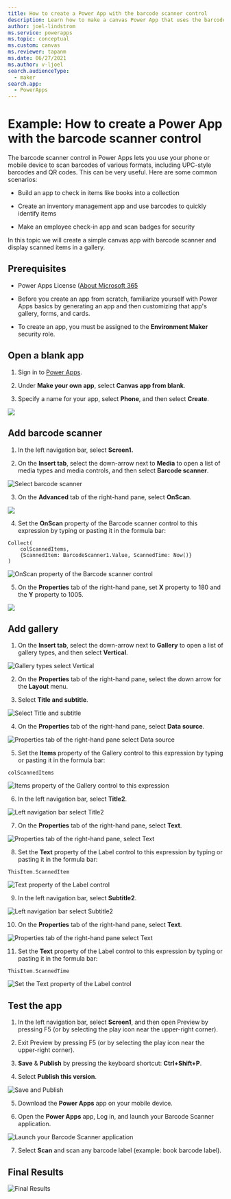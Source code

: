 ```yaml
---
title: How to create a Power App with the barcode scanner control
description: Learn how to make a canvas Power App that uses the barcode scanner control.
author: joel-lindstrom
ms.service: powerapps
ms.topic: conceptual
ms.custom: canvas
ms.reviewer: tapanm
ms.date: 06/27/2021
ms.author: v-ljoel
search.audienceType: 
  - maker
search.app: 
  - PowerApps
---
```

# Example: How to create a Power App with the barcode scanner control
The barcode scanner control in Power Apps lets you use your phone or mobile device to scan barcodes of various formats, including UPC-style barcodes and QR codes. This can be very useful. Here are some common  scenarios:

-   Build an app to check in items like books into a collection

-   Create an inventory management app and use barcodes to quickly identify
    items

-   Make an employee check-in app and scan badges for security

In this topic we will create a simple canvas app with barcode scanner and display scanned items in a gallery.

## Prerequisites

-  Power Apps License ([About Microsoft 365](https://www.microsoft.com/licensing/product-licensing/microsoft-365-enterprise?activetab=m365enterprise%3aprimaryr5)

-  Before you create an app from scratch, familiarize yourself with Power Apps basics by generating an app and then customizing that app's gallery, forms, and cards.

-  To create an app, you must be assigned to the **Environment Maker** security role.

## Open a blank app 

1.  Sign in to [Power Apps](https://make.powerapps.com).

2.  Under **Make your own app**, select **Canvas app from blank**.

3.  Specify a name for your app, select **Phone**, and then select **Create**.

![](media/how-to-create-an-app-with-the-barcode-scanner/open-a-blank-app-1.png)

## Add barcode scanner

1.  In the left navigation bar, select **Screen1.**

2.  On the **Insert tab**, select the down-arrow next to **Media** to open a list of media types and media controls, and then select **Barcode scanner**.

![ Select barcode scanner](media/how-to-create-an-app-with-the-barcode-scanner/add-barcode-scanner-1.png "Select barcode scanner")

3.  On the **Advanced** tab of the right-hand pane, select **OnScan**.

![](media/how-to-create-an-app-with-the-barcode-scanner/add-barcode-scanner-2.png "")

4.  Set the **OnScan** property of the Barcode scanner control to this expression by typing or pasting it in the formula bar: 

```
Collect(
    colScannedItems,
    {ScannedItem: BarcodeScanner1.Value, ScannedTime: Now()}
)
```

![OnScan property of the Barcode scanner control](media/how-to-create-an-app-with-the-barcode-scanner/add-barcode-scanner-3.png "OnScan property of the Barcode scanner control")

5.  On the **Properties** tab of the right-hand pane, set **X** property to 180 and the **Y** property to 1005.

![](media/how-to-create-an-app-with-the-barcode-scanner/add-barcode-scanner-4.png "")

## Add gallery

1.  On the **Insert tab**, select the down-arrow next to **Gallery** to open a list of gallery types, and then select **Vertical**.

![Gallery types select Vertical](media/how-to-create-an-app-with-the-barcode-scanner/add-gallery-1.png "Gallery types select Vertical")

2.  On the **Properties** tab of the right-hand pane, select the down arrow for the **Layout** menu.

3.  Select **Title and subtitle**.

![Select Title and subtitle](media/how-to-create-an-app-with-the-barcode-scanner/add-gallery-2.png "Select Title and subtitle")

4.  On the **Properties** tab of the right-hand pane, select **Data source**.

![Properties tab of the right-hand pane select Data source](media/how-to-create-an-app-with-the-barcode-scanner/add-gallery-3.png "Properties tab of the right-hand pane select Data source")

5.  Set the **Items** property of the Gallery control to this expression by typing or pasting it in the formula bar:

```
colScannedItems
```

![Items property of the Gallery control to this expression](media/how-to-create-an-app-with-the-barcode-scanner/add-gallery-4.png "")

6.  In the left navigation bar, select **Title2**.

![Left navigation bar select Title2](media/how-to-create-an-app-with-the-barcode-scanner/add-gallery-5.png "Left navigation bar select Title2")

7.  On the **Properties** tab of the right-hand pane, select **Text**.

![Properties tab of the right-hand pane, select Text](media/how-to-create-an-app-with-the-barcode-scanner/add-gallery-6.png "Properties tab of the right-hand pane, select Text")

8.  Set the **Text** property of the Label control to this expression by typing or pasting it in the formula bar:

```
ThisItem.ScannedItem
```

![Text property of the Label control](media/how-to-create-an-app-with-the-barcode-scanner/add-gallery-7.png "Text property of the Label control")

9.  In the left navigation bar, select **Subtitle2**.

![Left navigation bar select Subtitle2](media/how-to-create-an-app-with-the-barcode-scanner/add-gallery-8.png "Left navigation bar select Subtitle2")

10. On the **Properties** tab of the right-hand pane, select **Text**.

![Properties tab of the right-hand pane select Text](media/how-to-create-an-app-with-the-barcode-scanner/add-gallery-9.png "Properties tab of the right-hand pane select Text]")

11. Set the **Text** property of the Label control to this expression by typing or pasting it in the formula bar:

```
ThisItem.ScannedTime
```

![Set the Text property of the Label control](media/how-to-create-an-app-with-the-barcode-scanner/add-gallery-10.png "Set the Text property of the Label control")

## Test the app

1.  In the left navigation bar, select **Screen1**, and then open Preview by pressing F5 (or by selecting the play icon near the upper-right corner).

2.  Exit Preview by pressing F5 (or by selecting the play icon near the upper-right corner).

3.  **Save** & **Publish** by pressing the keyboard shortcut: **Ctrl+Shift+P**.

4.  Select **Publish this version**.

![Save and Publish](media/how-to-create-an-app-with-the-barcode-scanner/test-the-app-1.png "Save and Publish")

5.  Download the **Power Apps** app on your mobile device.

6.  Open the **Power Apps** app, Log in, and launch your Barcode Scanner application.

![Launch your Barcode Scanner application](media/how-to-create-an-app-with-the-barcode-scanner/test-the-app-2.png "Launch your Barcode Scanner application")

7.  Select **Scan** and scan any barcode label (example: book barcode label).

## Final Results

![Final Results](media/how-to-create-an-app-with-the-barcode-scanner/final-results-1.png "Final Results")